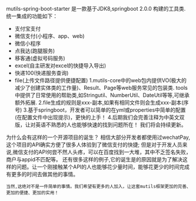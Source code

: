 mutils-spring-boot-starter 是一款基于JDK8,springboot 2.0.0 构建的工具类.
统一集成的功能如下：
 - 支付宝支付
 - 微信支付(小程序、app、web)
 - 微信小程序
 - 点我达(跑腿服务)
 - 移客通(虚拟号码服务)
 - excel(自主研发对excel的快捷导入导出)
 - 快递100(快递服务查询)
 - file(上传文件路径提供便捷配置)
1.mutils-core中的web包内提供VO(极大的减少了创建实体类的工作量)、Result、Page等web服务常见的包装类.
  tools中提供了日常使用的帮助类,如Stringutil、NumberUtil、DateUtil等等,可继承额外拓展.
2.file生成的规则是xxx-副本,如果有相同文件则会生成xxx-副本(序号)
3.基于springboot，开发者可以简单的在yml或properties中简单的配置(在配置文件中出现提示)，更快的上手！
4.后期我们会完善注释为中英文双版，让对英语不熟悉的人也能够快速的找到问题所在！
我们将会持续更新。

为什么会有这样的一个开源项目的诞生？
 	相信大部分开发者都使用过wechatPay,这个项目的API确实方便了很多人体验到了微信支付的快捷;
	但是对于开发人员来说,微信支付的API何尝不然人头疼，可以在百度找到一大堆，其中不乏签名失败，商户与appid不匹配等。
	还有很多这样的例子,它的诞生是的原因就是为了解决这样的问题。让一个刚接触某个API的人也能够花少量时间，能够花更少的时间完成
	有更多的时间去做其他的事情。
	
	当然,这绝对不是一件简单的事情。我们希望有更多的人加入，让这套mutils框架更加的完善、更加的便捷、更加的实用！
	
	
	
